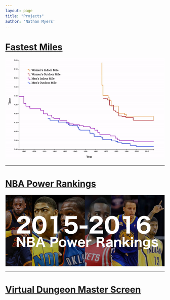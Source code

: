 ```yaml
---
layout: page
title: "Projects"
author: 'Nathan Myers'
---
```


# [Fastest Miles](fastest-mile/)
![Fastest Mile Records](/assets/fastest-mile-example.gif)

---

# [NBA Power Rankings](nba-power-rankings/)
![NBA Power Rankings](/assets/2015-2016-nba-power-rankings.jpg)

---

# [Virtual Dungeon Master Screen](virtual-dungeon-master-screen/)
